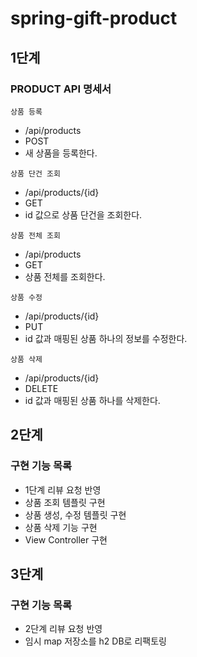 # spring-gift-product

## 1단계
### PRODUCT API 명세서

`상품 등록`
- /api/products
- POST
- 새 상품을 등록한다.

`상품 단건 조회`
- /api/products/{id}
- GET
- id 값으로 상품 단건을 조회한다.

`상품 전체 조회`
- /api/products
- GET
- 상품 전체를 조회한다.

`상품 수정`
- /api/products/{id}
- PUT
- id 값과 매핑된 상품 하나의 정보를 수정한다.

`상품 삭제`
- /api/products/{id}
- DELETE
- id 값과 매핑된 상품 하나를 삭제한다.


## 2단계
### 구현 기능 목록
- 1단계 리뷰 요청 반영
- 상품 조회 템플릿 구현
- 상품 생성, 수정 템플릿 구현
- 상품 삭제 기능 구현
- View Controller 구현


## 3단계
### 구현 기능 목록
- 2단계 리뷰 요청 반영
- 임시 map 저장소를 h2 DB로 리팩토링
